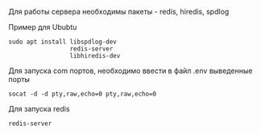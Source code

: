 Для работы сервера необходимы пакеты - redis, hiredis, spdlog

Пример для Ububtu
```
sudo apt install libspdlog-dev
                 redis-server
                 libhiredis-dev
```

Для запуска com портов, необходимо ввести в файл .env выведенные порты
```
socat -d -d pty,raw,echo=0 pty,raw,echo=0
```

Для запуска redis
```
redis-server
```

